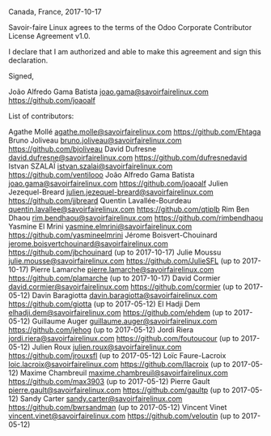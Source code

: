 Canada, France, 2017-10-17

Savoir-faire Linux agrees to the terms of the Odoo Corporate Contributor License
Agreement v1.0.

I declare that I am authorized and able to make this agreement and sign this
declaration.

Signed,

João Alfredo Gama Batista joao.gama@savoirfairelinux.com https://github.com/joaoalf

List of contributors:

Agathe Mollé agathe.molle@savoirfairelinux.com https://github.com/Ehtaga
Bruno Joliveau bruno.joliveau@savoirfairelinux.com https://github.com/bjoliveau
David Dufresne david.dufresne@savoirfairelinux.com https://github.com/dufresnedavid
Istvan SZALAÏ istvan.szalai@savoirfairelinux.com https://github.com/ventilooo
João Alfredo Gama Batista joao.gama@savoirfairelinux.com https://github.com/joaoalf
Julien Jezequel-Breard julien.jezequel-breard@savoirfairelinux.com https://github.com/jjbreard
Quentin Lavallée-Bourdeau quentin.lavallee@savoirfairelinux.com https://github.com/qtiplb
Rim Ben Dhaou rim.bendhaou@savoirfairelinux.com https://github.com/rimbendhaou
Yasmine El Mrini yasmine.elmrini@savoirfairelinux.com https://github.com/yasmineelmrini
Jérome Boisvert-Chouinard jerome.boisvertchouinard@savoirfairelinux.com https://github.com/jbchouinard (up to 2017-10-17)
Julie Moussu julie.mousse@savoirfairelinux.com https://github.com/JulieSFL (up to 2017-10-17)
Pierre Lamarche pierre.lamarche@savoirfairelinux.com https://github.com/plamarche (up to 2017-10-17)
David Cormier david.cormier@savoirfairelinux.com https://github.com/cormier (up to 2017-05-12)
Davin Baragiotta davin.baragiotta@savoirfairelinux.com https://github.com/giotta (up to 2017-05-12)
El Hadji Dem elhadji.dem@savoirfairelinux.com https://github.com/ehdem (up to 2017-05-12)
Guillaume Auger guillaume.auger@savoirfairelinux.com https://github.com/jehog (up to 2017-05-12)
Jordi Riera jordi.riera@savoirfairelinux.com https://github.com/foutoucour (up to 2017-05-12)
Julien Roux julien.roux@savoirfairelinux.com https://github.com/jrouxsfl (up to 2017-05-12)
Loïc Faure-Lacroix loic.lacroix@savoirfairelinux.com https://github.com/llacroix (up to 2017-05-12)
Maxime Chambreuil maxime.chambreuil@savoirfairelinux.com https://github.com/max3903 (up to 2017-05-12)
Pierre Gault pierre.gault@savoirfairelinux.com https://github.com/gaultp (up to 2017-05-12)
Sandy Carter sandy.carter@savoirfairelinux.com https://github.com/bwrsandman (up to 2017-05-12)
Vincent Vinet vincent.vinet@savoirfairelinux.com https://github.com/veloutin (up to 2017-05-12)
